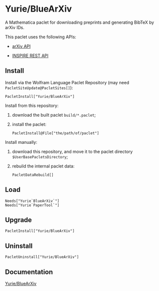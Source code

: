 # Yurie/BlueArXiv

A Mathematica paclet for downloading preprints and generating BibTeX by arXiv IDs.

This paclet uses the following APIs:

* [arXiv API](https://info.arxiv.org/help/api/index.html)

* [INSPIRE REST API](https://github.com/inspirehep/rest-api-doc)

## Install

Install via the Wolfram Language Paclet Repository (may need `PacletSiteUpdate@PacletSites[]`):

``` wl
PacletInstall["Yurie/BlueArXiv"]
```

Install from this repository:

1. download the built paclet `build/*.paclet`;

2. install the paclet:

    ``` wl
    PacletInstall@File["the/path/of/paclet"]
    ```

Install manually:

1. download this repository, and move it to the paclet directory `$UserBasePacletsDirectory`;

2. rebuild the internal paclet data:

    ``` wl
    PacletDataRebuild[]
    ```

## Load

``` wl
Needs["Yurie`BlueArXiv`"]
Needs["Yurie`PaperTool`"]
```

## Upgrade

``` wl
PacletInstall["Yurie/BlueArXiv"]
```

## Uninstall

``` wl
PacletUninstall["Yurie/BlueArXiv"]
```

## Documentation

[Yurie/BlueArXiv](https://resources.wolframcloud.com/PacletRepository/resources/Yurie/BlueArXiv/)
